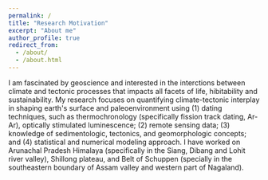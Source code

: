 ```yaml
---
permalink: /
title: "Research Motivation"
excerpt: "About me"
author_profile: true
redirect_from: 
  - /about/
  - /about.html
---
```


I am fascinated by geoscience and interested in the interctions between climate and tectonic processes that impacts all facets of life, hibitability and sustainability. My research focuses on quantifying climate-tectonic interplay in shaping earth's surface and paleoenvironment using (1) dating techniques, such as thermochronology (specifically fission track dating, Ar-Ar), optically stimulated luminescence; (2) remote sensing data; (3) knowledge of sedimentologic, tectonics, and geomorphologic concepts; and (4) statistical and numerical modeling approach. I have worked on Arunachal Pradesh Himalaya (specifically in the Siang, Dibang and Lohit river valley), Shillong plateau, and Belt of Schuppen (specially in the southeastern boundary of Assam valley and western part of Nagaland). 



